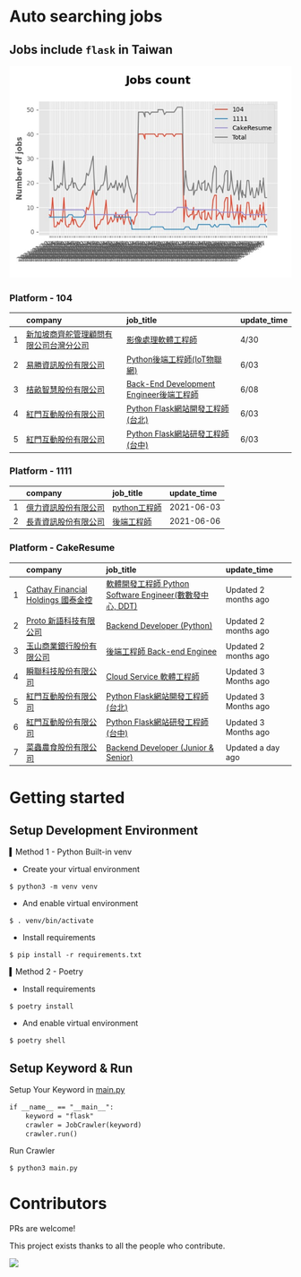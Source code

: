 # Auto searching jobs

## Jobs include `flask` in Taiwan 

 ![image](./doc/plot_img.jpg)


### Platform - 104


|    | company                                                                                 | job_title                                                                                     | update_time   |
|---:|:----------------------------------------------------------------------------------------|:----------------------------------------------------------------------------------------------|:--------------|
|  1 | [新加坡商齊舵管理顧問有限公司台灣分公司](https://www.104.com.tw/company/1a2x6bldr7?jobsource=2018indexpoc) | [影像處理軟體工程師](https://www.104.com.tw/job/77vw9?jobsource=2018indexpoc)                          | 4/30          |
|  2 | [易勝資訊股份有限公司](https://www.104.com.tw/company/1a2x6bj8og?jobsource=2018indexpoc)          | [Python後端工程師(IoT物聯網)](https://www.104.com.tw/job/76vbt?jobsource=2018indexpoc)                | 6/03          |
|  3 | [桔畝智慧股份有限公司](https://www.104.com.tw/company/1a2x6blm8y?jobsource=2018indexpoc)          | [Back-End Development Engineer後端工程師](https://www.104.com.tw/job/7a80a?jobsource=2018indexpoc) | 6/08          |
|  4 | [紅門互動股份有限公司](https://www.104.com.tw/company/oh4m67k?jobsource=2018indexpoc)             | [Python Flask網站開發工程師(台北)](https://www.104.com.tw/job/6xtfl?jobsource=2018indexpoc)            | 6/03          |
|  5 | [紅門互動股份有限公司](https://www.104.com.tw/company/oh4m67k?jobsource=2018indexpoc)             | [Python Flask網站研發工程師(台中)](https://www.104.com.tw/job/6kf9h?jobsource=2018indexpoc)            | 6/03          |

### Platform - 1111


|    | company                                              | job_title                                          | update_time   |
|---:|:-----------------------------------------------------|:---------------------------------------------------|:--------------|
|  1 | [億力資訊股份有限公司](https://www.1111.com.tw/corp/54937860/) | [python工程師](https://www.1111.com.tw/job/97374762/) | 2021-06-03    |
|  2 | [長青資訊股份有限公司](https://www.1111.com.tw/corp/71694811/) | [後端工程師](https://www.1111.com.tw/job/85012186/)     | 2021-06-06    |

### Platform - CakeResume


|    | company                                                                               | job_title                                                                                                                           | update_time          |
|---:|:--------------------------------------------------------------------------------------|:------------------------------------------------------------------------------------------------------------------------------------|:---------------------|
|  1 | [Cathay Financial Holdings 國泰金控](https://www.cakeresume.com/companies/cathayholdings) | [軟體開發工程師 Python Software Engineer(數數發中心, DDT)](https://www.cakeresume.com/companies/cathayholdings/jobs/f5c69a)                     | Updated 2 months ago |
|  2 | [Proto 新語科技有限公司](https://www.cakeresume.com/companies/proto-cx)                       | [Backend Developer (Python)](https://www.cakeresume.com/companies/proto-cx/jobs/backend-developer-python)                           | Updated 2 months ago |
|  3 | [玉山商業銀行股份有限公司](https://www.cakeresume.com/companies/esunbank)                         | [後端工程師 Back-end Enginee](https://www.cakeresume.com/companies/esunbank/jobs/back-end-enginee)                                       | Updated 2 months ago |
|  4 | [瞬聯科技股份有限公司](https://www.cakeresume.com/companies/cienet)                             | [Cloud Service 軟體工程師](https://www.cakeresume.com/companies/cienet/jobs/cloud-service-software-engineer)                             | Updated 3 Months ago |
|  5 | [紅門互動股份有限公司](https://www.cakeresume.com/companies/eagleeye-5332f1)                    | [Python Flask網站開發工程師(台北)](https://www.cakeresume.com/companies/eagleeye-5332f1/jobs/python-flask-web-development-engineer-taipei)   | Updated 3 Months ago |
|  6 | [紅門互動股份有限公司](https://www.cakeresume.com/companies/eagleeye-5332f1)                    | [Python Flask網站研發工程師(台中)](https://www.cakeresume.com/companies/eagleeye-5332f1/jobs/python-flask-website-r-amp-d-engineer-taichung) | Updated 3 Months ago |
|  7 | [菜蟲農食股份有限公司](https://www.cakeresume.com/companies/tsaitung)                           | [Backend Developer (Junior & Senior)](https://www.cakeresume.com/companies/tsaitung/jobs/backend-developer-junior-senior)           | Updated a day ago    |



# Getting started
## Setup Development Environment
▍Method 1 - Python Built-in venv

- Create your virtual environment
```
$ python3 -m venv venv
```
- And enable virtual environment
```
$ . venv/bin/activate
```
- Install requirements
```
$ pip install -r requirements.txt 
```

▍Method 2 - Poetry
- Install requirements
```
$ poetry install
```
- And enable virtual environment
```
$ poetry shell
```

## Setup Keyword & Run

Setup Your Keyword in [main.py](./main.py#L88)
```
if __name__ == "__main__":
    keyword = "flask"
    crawler = JobCrawler(keyword)
    crawler.run()
```

Run Crawler
```
$ python3 main.py
```

# Contributors
PRs are welcome!

This project exists thanks to all the people who contribute.

<a href="https://github.com/hsuanchi/auto-search-flask-job/graphs/contributors">
  <img src="https://contrib.rocks/image?repo=hsuanchi/auto-search-flask-job"/>
</a>
